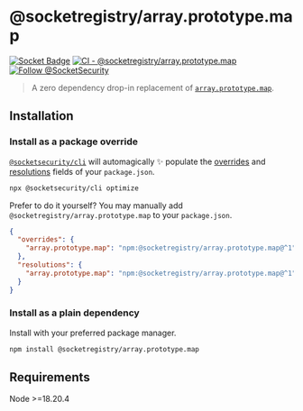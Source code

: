 # @socketregistry/array.prototype.map

[![Socket Badge](https://socket.dev/api/badge/npm/package/@socketregistry/array.prototype.map)](https://socket.dev/npm/package/@socketregistry/array.prototype.map)
[![CI - @socketregistry/array.prototype.map](https://github.com/SocketDev/socket-registry-js/actions/workflows/test.yml/badge.svg)](https://github.com/SocketDev/socket-registry-js/actions/workflows/test.yml)
[![Follow @SocketSecurity](https://img.shields.io/twitter/follow/SocketSecurity?style=social)](https://twitter.com/SocketSecurity)

> A zero dependency drop-in replacement of
> [`array.prototype.map`](https://www.npmjs.com/package/array.prototype.map).

## Installation

### Install as a package override

[`@socketsecurity/cli`](https://www.npmjs.com/package/@socketsecurity/cli) will
automagically :sparkles: populate the
[overrides](https://docs.npmjs.com/cli/v9/configuring-npm/package-json#overrides)
and [resolutions](https://yarnpkg.com/configuration/manifest#resolutions) fields
of your `package.json`.

```sh
npx @socketsecurity/cli optimize
```

Prefer to do it yourself? You may manually add
`@socketregistry/array.prototype.map` to your `package.json`.

```json
{
  "overrides": {
    "array.prototype.map": "npm:@socketregistry/array.prototype.map@^1"
  },
  "resolutions": {
    "array.prototype.map": "npm:@socketregistry/array.prototype.map@^1"
  }
}
```

### Install as a plain dependency

Install with your preferred package manager.

```sh
npm install @socketregistry/array.prototype.map
```

## Requirements

Node &gt;=18.20.4

